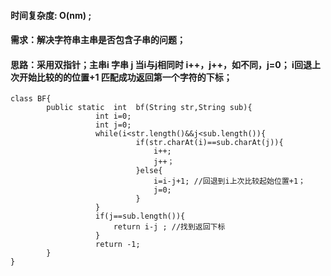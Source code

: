 ﻿#### 时间复杂度: O(nm) ;
#### 需求：解决字符串主串是否包含子串的问题；
####  思路：采用双指针；主串i 字串 j   当i与j相同时 i++，j++，如不同，j=0； i回退上次开始比较的的位置+1    匹配成功返回第一个字符的下标；

```
class BF{
        public static  int  bf(String str,String sub){
                   int i=0;
                   int j=0;
                   while(i<str.length()&&j<sub.length()){
                            if(str.charAt(i)==sub.charAt(j)){
                                i++;
                                j++；
                            }else{
                                i=i-j+1; //回退到i上次比较起始位置+1；
                                j=0;
                            }
                   }
                   if(j==sub.length()){
                       return i-j ; //找到返回下标
                   }
                   return -1;
        }
}
```

